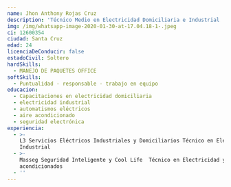 ```yaml
---
name: Jhon Anthony Rojas Cruz
description: 'Técnico Medio en Electricidad Domiciliaria e Industrial '
img: /img/whatsapp-image-2020-01-30-at-17.04.18-1-.jpeg
ci: 12600354
ciudad: Santa Cruz
edad: 24
licenciaDeConducir: false
estadoCivil: Soltero
hardSkills:
  - MANEJO DE PAQUETES OFFICE
softSkills:
  - Puntualidad - responsable - trabajo en equipo
educacion:
  - Capacitaciones en electricidad domiciliaria
  - electricidad industrial
  - automatismos eléctricos
  - aire acondicionado
  - seguridad electrónica
experiencia:
  - >-
    L3 Servicios Eléctricos Industriales y Domiciliarios Técnico en Electricidad
    Industrial
  - >-
    Masseg Seguridad Inteligente y Cool Life  Técnico en Electricidad y aires
    acondicionados
  - ''
---
```


